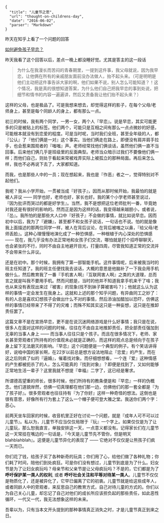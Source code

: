 ```
{
  "title": "儿童节之思",
  "url": "thought-on-childrens-day",
  "date": "2016-06-02",
  "parser": "Markdown"
}
```

昨天在知乎上看了一个问题的回答

[如何避免孩子早恋？](http://www.zhihu.com/question/46565833/answer/102037969?f3fb8ead20=0e6f8014607f747b0bf69162bcf61115)

昨天我看了这个回答以后，差点一晚上都没睡好觉。尤其是答主的这一段话

> 为什么在我漫长而苦闷的青春期里，一提到这件事，我父母就说，因为我早恋，让他俩在所有的亲戚朋友面前没办法做人，抬不起头来。（可是明明是他们主动把这件事告诉大家的啊，他们如果不说，别人怎么可能知道？！这个情况，我是真的很想知道答案，为什么他们自己把我早恋的事到处说，把细节和情书的内容一遍遍讲，然后又责备我让他们抬不起头来？）

这样的父母，也是极品了。可是我想来想去，却觉得这样的影子，在每个父母/老师身上，甚至是每个同龄人的身上，都有那么一点。

初三的时候，我有两个同学，一男一女，两个人『早恋』。说是早恋，其实可能更多的只是被贴上的标签。他们两个，可能只是互相之间有那么一点点微妙的好感，可能根本就没有到恋爱的程度。可是当时呢，当时我们全班，甚至全年级的人，都『公认』了『他们俩是一对』这个事实。当他们俩走在路上，即便没有肩并肩手拉手，也会惹来围观者的『嗤嗤』声。老师经常找他们俩谈话，虽然他们俩一直不当回事。后来他们俩几乎是班级里的反面典型。老师当众暗示过我们不要像他们俩一样；而他们自己，则处于看起来常被戏弄实际上被孤立的那种局面。再后来怎么样，我也不必再说下去了，大家都知道。

而我，也是那些人中的一员；现在想起来，我也是『作恶』者之一，觉得特别对不起他们。

我呢？我从小学开始，一贯被当成『好孩子』，因而从那时候开始，我最怕的就是被人非议 —— 同学也好，老师也好，家长也好。我的某个小学老师甚至说过，『因为批评而哭过的都是好学生』。当然，我不是想把这位老师批判一番，毕竟她对我还是有很好的影响的。然而正是因为这样的话，我变得越来越胆小，或者说，『怂』。我所怕的是那些大人口中『好孩子』不会做的事情，就比如说早恋。因而初中以后，我为了『避嫌』，甚至都不和女孩子说话，一句话也不说。怕的就是像我上面描述的那两位同学一样，被人在背后议论，在背后被嗤之以鼻，『给父母/老师丢脸』。这种心理慢慢地演化成了一种恐惧感，一种根植于内心深处的恐惧感 —— 现在，我几乎没有办法正常地和女孩子们交流，哪怕就是打个招呼聊聊天，也会紧张的不行，同时不由自主地避开目光，打量四周，尽管我知道正常的交流并不会带来什么非议。

还是在初中。那个时候，我拥有了第一部智能手机。这件事情呢，后来被我当时的班主任知道了。我的班主任便找我去谈话，大概的意思是他脑补了一下我会用手机做什么，然后教育我了一番『手机害人啊』『互联网害人啊』之类的大道理，总而言之就是叫我不要用手机。然而问题是，当时的他并不知道我拿手机来干了啥；我也从来没有表现出来过『被害』的现象(找不到妹子算被害吗？)；他就这么认为这样的事情一定会发生在我身上。这就和上述的那个知乎问题，有异曲同工之妙了：有的人总是喜欢幻想孩子会做出什么不对的事情，然后添油加醋加以恐吓，仿佛这样的事情已经带来了不得了的灾难；而殊不知其实这只是一种妄想，这只是在推卸责任罢了。

这篇文章不是在宣扬早恋，更不是在说沉迷网络游戏是什么好事情；我只是在说，很多人在面对这样的问题的时候，往往在不由自主地推卸责任，把全部责任强加到无辜的当事人身上 —— 而当事人往往只是个孩子。而且在很多情况下，老师、家长甚至旁观者们所持有的价值观未必就是正确的，而这样的观点总是倾向于在孩子身上留下无法磨灭的影响。『早恋』这个问题便是一个典型的例子。有个笑话讲得好，说咱中国的家长啊，在22岁以前总是想方设法地阻止『恋爱』的产生，而在这之后则疯了似的『逼婚』，催着找对象。而仔细想想看，一个连『爱』这种情感的产生都被扼杀了的人，怎么可能真的『找到对象』？即便是找到了，又如何能够正常地生活一辈子？这里我就不想提『幸福』二字了，这已经是奢求。

所谓德高望重的师长，很多时候，他们所持有的教条便是和『早恋』一样的伪概念。他们道貌岸然，仿佛一切真理都在他们那一边，仿佛他们的那一套全都是『为了孩子好』。很多旁观者也往往持有『为了你好』这样一种奇怪的想法。这倒也是很有意思，好像所有行为套上了这么一个帽子便可登大雅之堂。我送你们两个字：恶心。

前两天坐车回家的时候，收音机里正好在讨论一个问题，就是『成年人可不可以过儿童节』。私以为，儿童节不应当仅仅局限于『玩』一个字上。如果仅仅是为了让儿童玩，那么恕我直言，单独安排这一天，一点意义都没有。记得家长们在儿童节这一天常挂在嘴边的一句话是，『今天是儿童节先不管你，但是明天blahblahblah』。这便是儿童节异化的表现了 —— 它绝对不仅仅是让熊孩子们疯一天而已。

你们花了钱，给孩子买了各种新奇的玩具；你们用了心，给他们做了各种礼物；你们耗了时间，陪他们到处疯狂。可是你们没有想过，儿童节到底是为了什么。妇女节是为了让妇女疯玩吗？母亲节和父亲节是让父母疯玩吗？不是的，它们都是为了 __呼吁保护某一类人的权利__, 或者 __呼吁社会关注和平等对待某一类人__。儿童节不仅仅是物质化了，还是被异化了，它早已偏离了它的初衷。儿童节就是给这些成年人，或者同龄人中的旁观者，来反思自己的教育方式，自己对待儿童的方式的。你们以为自己关心儿童，却忘记了自己对他们的成长所应该担负起的那些责任，如此恶性循环，一代又一代，我无法想象这样的未来。

吾辈以为，只有当本文开头提到的那种事情真正消失之时，才是儿童节真正到来之日。